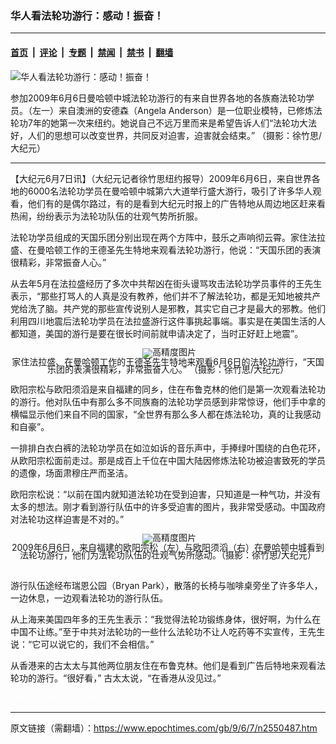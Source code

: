 ### 华人看法轮功游行：感动！振奋！

---

#### [首页](../../../..?n2550487) &nbsp;|&nbsp; [评论](../../../../../epoch-comment?n2550487) &nbsp;|&nbsp; [专题](../../../../../epoch-special?n2550487) &nbsp;|&nbsp; [禁闻](../../../../../epoch-news?n2550487) &nbsp;|&nbsp; [禁书](../../../../../books?n2550487) &nbsp;|&nbsp; [翻墙](https://github.com/gfw-breaker/nogfw/blob/master/README.md?n2550487)


<div><img alt="华人看法轮功游行：感动！振奋！" class="attachment-djy_600_400 size-djy_600_400 wp-post-image" src="https://i.epochtimes.com/assets/uploads/2009/06/906061743161198-600x400.jpg"/>
<div class="caption">
 <p>
  参加2009年6月6日曼哈顿中城法轮功游行的有来自世界各地的各族裔法轮功学员。（左一）来自澳洲的安德森（Angela Anderson）是一位职业模特，已修炼法轮功7年的她第一次来纽约。她说自己不远万里而来是希望告诉人们“法轮功大法好，人们的思想可以改变世界，共同反对迫害，迫害就会结束。” （摄影：徐竹思/大纪元）
 </p>
</div></div><hr/><div class="post_content" id="artbody" itemprop="articleBody">
 <!-- article content begin -->
 <p>
  【大纪元6月7日讯】（大纪元记者徐竹思纽约报导）2009年6月6日，来自世界各地的6000名法轮功学员在曼哈顿中城第六大道举行盛大游行，吸引了许多华人观看，他们有的是偶尔路过，有的是看到大纪元时报上的广告特地从周边地区赶来看热闹，纷纷表示为法轮功队伍的壮观气势所折服。
 </p>
 <p>
  法轮功学员组成的天国乐团分别出现在两个方阵中，鼓乐之声响彻云霄。家住法拉盛、在曼哈顿工作的王德圣先生特地来观看法轮功游行，他说：“天国乐团的表演很精彩，非常振奋人心。”
 </p>
 <p>
  从去年5月在法拉盛经历了多次中共帮凶在街头谩骂攻击法轮功学员事件的王先生表示，“那些打骂人的人真是没有教养，他们并不了解法轮功，都是无知地被共产党给洗了脑。共产党的那些宣传说别人是邪教，其实它自己才是最大的邪教。他们利用四川地震后法轮功学员在法拉盛游行这件事挑起事端。事实是在美国生活的人都知道，美国的游行是要在很长时间前就申请决定了，当时正好赶上地震”。
 </p>
 <p>
  <!--image v 1.0-->
 </p>
 <div style="line-height: 90%; text-align: center;">
  <ok href=" https://i.epochtimes.com/assets/uploads/2009/08/906061743181198-450x300.jpg" rel="noreferrer noopener" target="_blank">
   <img alt="" class="size-medium wp-image-7419232" src="https://i.epochtimes.com/assets/uploads/2009/08/906061743181198-450x300.jpg" title=""/>
  </ok>
  <img alt="高精度图片" border="0" src="//www.epochtimes.com/images/highRes.jpg"/>
  <br/>
  <span class="bn12">
   家住法拉盛、在曼哈顿工作的王德圣先生特地来观看6月6日的法轮功游行，“天国乐团的表演很精彩，非常振奋人心。” （摄影：徐竹思/大纪元）
  </span>
 </div>
 <p>
  <!-- -->
 </p>
 <p>
  欧阳宗松与欧阳须滔是来自福建的同乡，住在布鲁克林的他们是第一次观看法轮功的游行。他对队伍中有那么多不同族裔的法轮功学员感到非常惊讶，他们手中拿的横幅显示他们来自不同的国家，“全世界有那么多人都在炼法轮功，真的让我感动和自豪”。
 </p>
 <p>
  一排排白衣白裤的法轮功学员在如泣如诉的音乐声中，手捧绿叶围绕的白色花环，从欧阳宗松面前走过。那是成百上千位在中国大陆因修炼法轮功被迫害致死的学员的遗像，场面肃穆庄严而圣洁。
 </p>
 <p>
  欧阳宗松说：“以前在国内就知道法轮功在受到迫害，只知道是一种气功，并没有太多的想法。刚才看到游行队伍中的许多受迫害的图片，我非常受感动。中国政府对法轮功这样迫害是不对的。”
  <br/>
  <!--image v 1.0-->
 </p>
 <div style="line-height: 90%; text-align: center;">
  <ok href=" https://i.epochtimes.com/assets/uploads/2009/08/906061743171198-450x300.jpg" rel="noreferrer noopener" target="_blank">
   <img alt="" class="size-medium wp-image-7419233" src="https://i.epochtimes.com/assets/uploads/2009/08/906061743171198-450x300.jpg" title=""/>
  </ok>
  <img alt="高精度图片" border="0" src="//www.epochtimes.com/images/highRes.jpg"/>
  <br/>
  <span class="bn12">
   2009年6月6日，来自福建的欧阳宗松（左）与欧阳须滔（右）在曼哈顿中城看到法轮功游行，他们为法轮功队伍的壮观气势所感动。（摄影：徐竹思/大纪元）
  </span>
 </div>
 <p>
  <!-- -->
  <br/>
  游行队伍途经布瑞恩公园（Bryan Park），散落的长椅与咖啡桌旁坐了许多华人，一边休息，一边观看法轮功的游行队伍。
 </p>
 <p>
  从上海来美国四年多的王先生表示：“我觉得法轮功锻练身体，很好啊，为什么在中国不让练。”至于中共对法轮功的一些什么法轮功不让人吃药等不实宣传，王先生说：“它可以说它的，我们不会相信。”
 </p>
 <p>
  从香港来的古太太与其他两位朋友住在布鲁克林。他们是看到广告后特地来观看法轮功的游行。“很好看，” 古太太说，“在香港从没见过。”
 </p>
 <p>
  <p>
   <font color="#ffffff">
    (http://www.dajiyuan.com)
   </font>
  </p>
  <!-- article content end -->
  <div id="below_article_ad">
  </div>
 </p>
</div>


---

原文链接（需翻墙）：https://www.epochtimes.com/gb/9/6/7/n2550487.htm